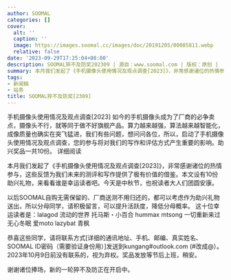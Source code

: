 ```yaml
---
author: SOOMAL
categories: []
cover:
  alt: ''
  caption: ''
  image: https://images.soomal.cc/images/doc/20191205/00085811.webp
  relative: false
date: '2023-09-29T17:25:04+08:00'
description: SOOMAL猝不及防奖202309 | 源自：www.soomal.com | 版权：原创 |  平均/总评分：09.80/98
summary: 本月我们发起了《手机摄像头使用情况及观点调查[2023]》，非常感谢诸位的热情参与，这些反馈为我们未来的测评和写作提供了极有价值的借鉴。本文设有10份助兴礼物，来看看谁是幸运读者吧。今天是中秋节，也祝读者大人们团圆安康
tags:
- 新闻稿
- 站务
title: SOOMAL猝不及防奖[2309]
---
```


手机摄像头使用情况及观点调查[2023] 
如今的手机摄像头成为了厂商的必争卖点，摄像头不行，就等同于做不好旗舰产品。算力越来越强，算法越来越智能化，成像质量也确实在突飞猛进，我们有些问题，想问问各位，所以，启动了手机摄像头使用情况及观点调查，您的参与将对我们的写作和评估方式产生重要的影响。助兴奖品一共10份。
详细阅读



本月我们发起了《手机摄像头使用情况及观点调查[2023]》，非常感谢诸位的热情参与，这些反馈为我们未来的测评和写作提供了极有价值的借鉴。本文设有10份助兴礼物，来看看谁是幸运读者吧。今天是中秋节，也祝读者大人们团圆安康。

以后SOOMAL自购无需保留的、厂商送测不用归还的，都可以考虑作为助兴礼物送出，所以分母同学，请积极留言，可以提升活跃度，降低分母概率。
这十位幸运读者是：lalagod 流动的世界 托马斯・小百合 hummax mtsong 一切重新来过 无心冬眠 爱moto lazybat 青枫

恭喜这些同学，请将联系方式[详细的通讯地址、手机、邮编、真实姓名、SOOMAL ID密码（需要验证身份用）]发送到kungang#outlook.com (#改成@）。2023年10月9日前没有联系的，视为弃权。奖品发放等节后上班，稍安。

谢谢诸位捧场，新的一轮猝不及防正在开启中。